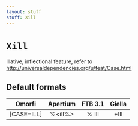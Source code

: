```yaml
---
layout: stuff
stuff: Xill
---
```

# ` Xill `

Illative, inflectional feature, refer to http://universaldependencies.org/u/feat/Case.html

## Default formats
| Omorfi | Apertium | FTB 3.1 | Giella |
|:------:|:--------:|:-------:|:------:|
|  [CASE=ILL] |  %<ill%> |  % Ill |  +Ill  |
